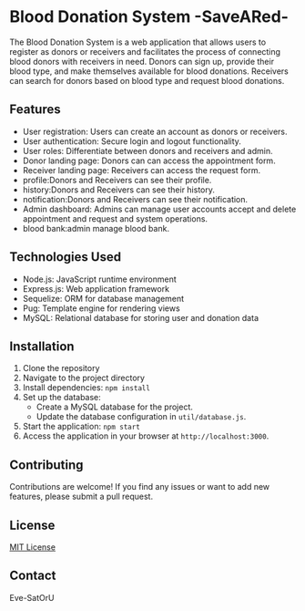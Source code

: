# Blood Donation System -SaveARed-
The Blood Donation System is a web application that allows users to register as donors or receivers and facilitates the process of connecting blood donors with receivers in need. Donors can sign up, provide their blood type, and make themselves available for blood donations. Receivers can search for donors based on blood type and request blood donations.

## Features

- User registration: Users can create an account as donors or receivers.
- User authentication: Secure login and logout functionality.
- User roles: Differentiate between donors and receivers and admin.
- Donor landing page: Donors can can access the appointment form.
- Receiver landing page: Receivers can access the request form.
- profile:Donors and Receivers can see their profile.
- history:Donors and Receivers can see their history.
- notification:Donors and Receivers can see their notification.
- Admin dashboard: Admins can manage user accounts accept and delete appointment and request and system operations.
- blood bank:admin manage blood bank. 


## Technologies Used

- Node.js: JavaScript runtime environment
- Express.js: Web application framework
- Sequelize: ORM for database management
- Pug: Template engine for rendering views
- MySQL: Relational database for storing user and donation data

## Installation

1. Clone the repository
2. Navigate to the project directory
3. Install dependencies: `npm install`
4. Set up the database:
   - Create a MySQL database for the project.
   - Update the database configuration in `util/database.js`.
5. Start the application: `npm start`
6. Access the application in your browser at `http://localhost:3000`.

## Contributing

Contributions are welcome! If you find any issues or want to add new features, please submit a pull request.

## License

[MIT License](https://opensource.org/licenses/MIT)
## Contact
Eve-SatOrU